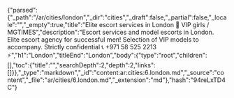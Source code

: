 {"parsed":{"_path":"/ar/cities/london","_dir":"cities","_draft":false,"_partial":false,"_locale":"","_empty":true,"title":"Elite escort services in London 🖤 VIP girls / MGTIMES","description":"Escort services and model escorts in London. Elite escort agency for successful men! Selection of VIP models to accompany. Strictly confidential 📞 +971 58 525 2213 ⚡","h1":"London","titleEnd":"London","body":{"type":"root","children":[],"toc":{"title":"","searchDepth":2,"depth":2,"links":[]}},"_type":"markdown","_id":"content:ar:cities:6.london.md","_source":"content","_file":"ar/cities/6.london.md","_extension":"md"},"hash":"94reLxTD4C"}